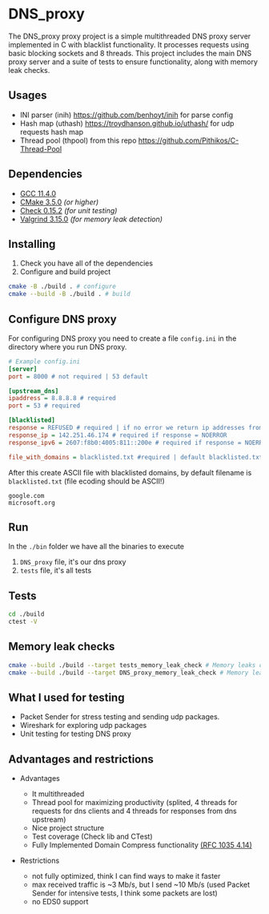 # DNS_proxy

The DNS_proxy proxy project is a simple multithreaded DNS proxy server implemented in C with blacklist functionality. It processes requests using basic blocking sockets and 8 threads. This project includes the main DNS proxy server and a suite of tests to ensure functionality, along with memory leak checks.

## Usages

* INI parser (inih) https://github.com/benhoyt/inih for parse config
* Hash map (uthash) https://troydhanson.github.io/uthash/ for udp requests hash map
* Thread pool (thpool) from this repo https://github.com/Pithikos/C-Thread-Pool

## Dependencies

* [GCC 11.4.0](https://gcc.gnu.org/gcc-11/)
* [CMake 3.5.0](https://cmake.org/download/) _(or higher)_
* [Check 0.15.2](https://github.com/libcheck/check/releases) _(for unit testing)_
* [Valgrind 3.15.0](https://valgrind.org/docs/manual/dist.readme.html) _(for memory leak detection)_

## Installing

1. Check you have all of the dependencies
2. Configure and build project
  ```bash
  cmake -B ./build . # configure
  cmake --build -B ./build . # build
  ```

## Configure DNS proxy

For configuring DNS proxy you need to create a file `config.ini` in the directory where you run DNS proxy.

```ini
# Example config.ini
[server]
port = 8000 # not required | 53 default

[upstream_dns]
ipaddress = 8.8.8.8 # required
port = 53 # required

[blacklisted]
response = REFUSED # required | if no error we return ip addresses from config 
response_ip = 142.251.46.174 # required if response = NOERROR
response_ipv6 = 2607:f8b0:4005:811::200e # required if response = NOERROR

file_with_domains = blacklisted.txt #required | default blacklisted.txt
```

After this create ASCII file with blacklisted domains, by default filename is `blacklisted.txt` (file ecoding should be ASCII!)

```
google.com
microsoft.org
```

## Run

In the `./bin` folder we have all the binaries to execute

1. `DNS_proxy` file, it's our dns proxy
2. `tests` file, it's all tests

## Tests

```bash
cd ./build 
ctest -V
```

## Memory leak checks 

```bash
cmake --build ./build --target tests_memory_leak_check # Memory leaks check for all tests
cmake --build ./build --target DNS_proxy_memory_leak_check # Memory leaks check for all tests
```

## What I used for testing 

* Packet Sender for stress testing and sending udp packages. 
* Wireshark for exploring udp packages
* Unit testing for testing DNS proxy

## Advantages and restrictions

* Advantages 
  * It multithreaded
  * Thread pool for maximizing productivity (splited, 4 threads for requests for dns clients and 4 threads for responses from dns upstream)
  * Nice project structure
  * Test coverage (Check lib and CTest)
  * Fully Implemented Domain Compress functionality [(RFC 1035 4.14)](https://datatracker.ietf.org/doc/html/rfc1035#section-4.1.4)

* Restrictions 
  * not fully optimized, think I can find ways to make it faster 
  * max received traffic is ~3 Mb/s, but I send ~10 Mb/s (used Packet Sender for intensive tests, I think some packets are lost)
  * no EDS0 support


 





